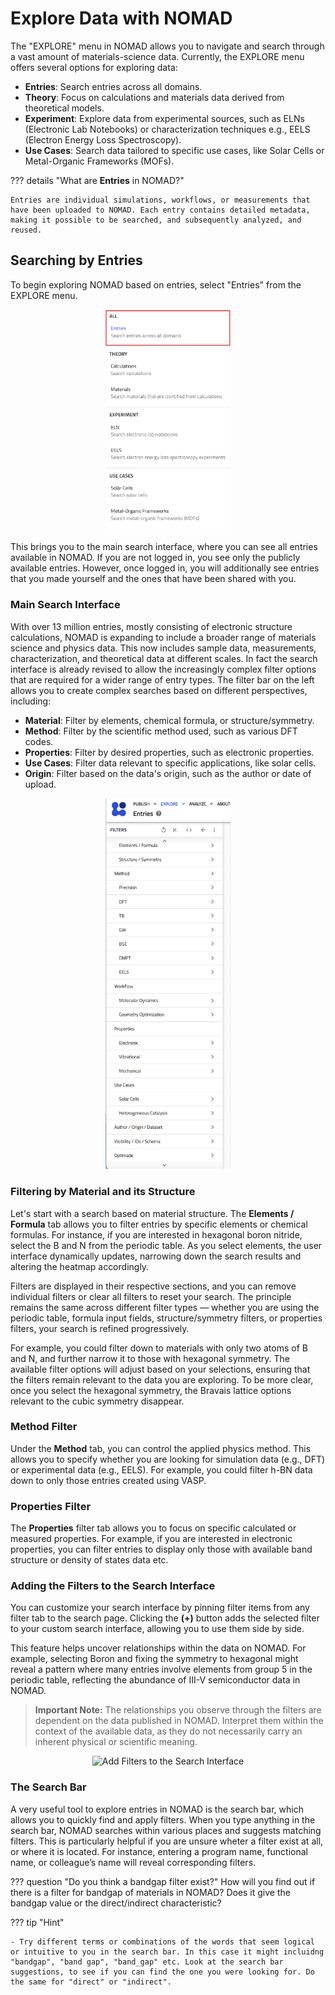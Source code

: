# Explore Data with NOMAD

The "EXPLORE" menu in NOMAD allows you to navigate and search through a vast amount of materials-science data. Currently, the EXPLORE menu offers several options for exploring data:

- **Entries**: Search entries across all domains.
- **Theory**: Focus on calculations and materials data derived from theoretical models.
- **Experiment**: Explore data from experimental sources, such as ELNs (Electronic Lab Notebooks) or characterization techniques e.g., EELS (Electron Energy Loss Spectroscopy).
- **Use Cases**: Search data tailored to specific use cases, like Solar Cells or Metal-Organic Frameworks (MOFs).

??? details "What are **Entries** in NOMAD?"

    Entries are individual simulations, workflows, or measurements that have been uploaded to NOMAD. Each entry contains detailed metadata, making it possible to be searched, and subsequently analyzed, and reused.

## Searching by Entries

To begin exploring NOMAD based on entries, select "Entries" from the EXPLORE menu.


<div style="text-align: center;">
    <img src="images/explore_menu2.png" alt="Explore Menu" width="200">
</div>

This brings you to the main search interface, where you can see all entries available in NOMAD. If you are not logged in, you see only the publicly available entries. However, once logged in, you will additionally see entries that you made yourself and the ones that have been shared with you.

### Main Search Interface

With over 13 million entries, mostly consisting of electronic structure calculations, NOMAD is expanding to include a broader range of materials science and physics data. This now includes sample data, measurements, characterization, and theoretical data at different scales. In fact the search interface is already revised to allow the increasingly complex filter options that are required for a wider range of entry types. The filter bar on the left allows you to create complex searches based on different perspectives, including:

- **Material**: Filter by elements, chemical formula, or structure/symmetry.
- **Method**: Filter by the scientific method used, such as various DFT codes.
- **Properties**: Filter by desired properties, such as electronic properties.
- **Use Cases**: Filter data relevant to specific applications, like solar cells.
- **Origin**: Filter based on the data's origin, such as the author or date of upload.


<div style="text-align: center;">
    <img src="images/filters_sidebar.png" alt="Entries Search Interface" width="200">
</div>

### Filtering by Material and its Structure

Let's start with a search based on material structure. The **Elements / Formula** tab allows you to filter entries by specific elements or chemical formulas. For instance, if you are interested in hexagonal boron nitride, select the B and N from the periodic table. As you select elements, the user interface dynamically updates, narrowing down the search results and altering the heatmap accordingly.

Filters are displayed in their respective sections, and you can remove individual filters or clear all filters to reset your search. The principle remains the same across different filter types — whether you are using the periodic table, formula input fields, structure/symmetry filters, or properties filters, your search is refined progressively.

For example, you could filter down to materials with only two atoms of B and N, and further narrow it to those with hexagonal symmetry. The available filter options will adjust based on your selections, ensuring that the filters remain relevant to the data you are exploring. To be more clear, once you select the hexagonal symmetry, the Bravais lattice options relevant to the cubic symmetry disappear.

### Method Filter

Under the **Method** tab, you can control the applied physics method. This allows you to specify whether you are looking for simulation data (e.g., DFT) or experimental data (e.g., EELS). For example, you could filter h-BN data down to only those entries created using VASP.

### Properties Filter

The **Properties** filter tab allows you to focus on specific calculated or measured properties. For example, if you are interested in electronic properties, you can filter entries to display only those with available band structure or density of states data etc.


### Adding the Filters to the Search Interface

You can customize your search interface by pinning filter items from any filter tab to the search page. Clicking the **(+)** button adds the selected filter to your custom search interface, allowing you to use them side by side.

This feature helps uncover relationships within the data on NOMAD. For example, selecting Boron and fixing the symmetry to hexagonal might reveal a pattern where many entries involve elements from group 5 in the periodic table, reflecting the abundance of III-V semiconductor data in NOMAD.

> **Important Note:** The relationships you observe through the filters are dependent on the data published in NOMAD. Interpret them within the context of the available data, as they do not necessarily carry an inherent physical or scientific meaning.

<div style="text-align: center;">
    <img src="images/add_filters_to_search_interface.gif" alt="Add Filters to the Search Interface" width="800">
</div>


### The Search Bar

A very useful tool to explore entries in NOMAD is the search bar, which allows you to quickly find and apply filters. When you type anything in the search bar, NOMAD searches within various places and suggests matching filters. This is particularly helpful if you are unsure wheter a filter exist at all, or where it is located. For instance, entering a program name, functional name, or colleague’s name will reveal corresponding filters.

??? question "Do you think a bandgap filter exist?"
    How will you find out if there is a filter for bandgap of materials in NOMAD? Does it give the bandgap value or the direct/indirect characteristic?

??? tip "Hint"

    - Try different terms or combinations of the words that seem logical or intuitive to you in the search bar. In this case it might incluidng "bandgap", "band gap", "band_gap" etc. Look at the search bar suggestions, to see if you can find the one you were looking for. Do the same for "direct" or "indirect".

